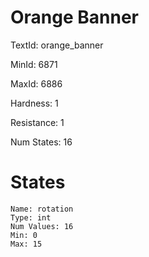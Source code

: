 # Orange Banner

TextId: orange_banner

MinId: 6871

MaxId: 6886

Hardness: 1

Resistance: 1


Num States: 16

# States
```
Name: rotation
Type: int
Num Values: 16
Min: 0
Max: 15
```